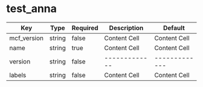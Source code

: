 # test_anna
Key  | Type | Required  | Description | Default
------------- | ------------- | ------------- | ------------- | -------------
mcf_version  | string  | false  | Content Cell  | Content Cell 
name  | string  | true  | Content Cell  | Content Cell
version | string | false | ------------- | ------------- 
labels  | string  | false  | Content Cell  | Content Cell   


